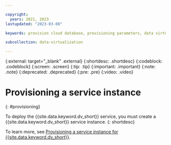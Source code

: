```yaml
---

copyright:
  years: 2021, 2023
lastupdated: "2023-03-08"

keywords: provision cloud database, provisioning parameters, data virtualization

subcollection: data-virtualization

---
```


{:external: target="_blank" .external}
{:shortdesc: .shortdesc}
{:codeblock: .codeblock}
{:screen: .screen}
{:tip: .tip}
{:important: .important}
{:note: .note}
{:deprecated: .deprecated}
{:pre: .pre}
{:video: .video}

# Provisioning a service instance
{: #provisioning}

To deploy the {{site.data.keyword.dv_short}} service, you must create a {{site.data.keyword.dv_short}} service instance. 
{: shortdesc}

To learn more, see [Provisioning a service instance for {{site.data.keyword.dv_short}}](https://dataplatform.cloud.ibm.com/docs/content/wsj/getting-started/dv-provision.html).

